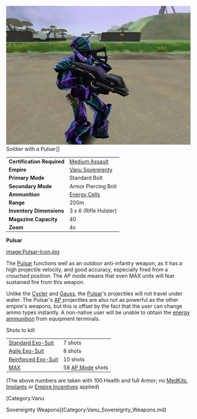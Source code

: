 ![](../images/PSScreenShot0290.jpg "fig:PSScreenShot0290.jpg") Soldier with a
Pulsar\]\]

|                            |                                                       |
| -------------------------- | ----------------------------------------------------- |
| **Certification Required** | [Medium Assault](../certifications/Medium_Assault.md) |
| **Empire**                 | [Vanu Sovereignty](../etc/Vanu_Sovereignty.md)        |
| **Primary Mode**           | Standard Bolt                                         |
| **Secondary Mode**         | Armor Piercing Bolt                                   |
| **Ammunition**             | [Energy Cells](../ammunition/Energy_Cell.md)          |
| **Range**                  | 200m                                                  |
| **Inventory Dimensions**   | 3 x 6 (Rifle Holster)                                 |
| **Magazine Capacity**      | 40                                                    |
| **Zoom**                   | 4x                                                    |

**Pulsar**

[image:Pulsar-Icon.jpg](image:Pulsar-Icon.jpg)

The [Pulsar](Pulsar.md) functions well as an outdoor anti-infantry weapon, as it
has a high projectile velocity, and good accuracy, especially fired from a
crouched position. The AP mode means that even MAX units will fear sustained
fire from this weapon.

Unlike the [Cycler](Cycler.md) and [Gauss](Gauss.md), the [Pulsar](Pulsar.md)'s
projectiles will not travel under water. The Pulsar's
[AP](../terminology/Armor_Piercing.md) projectiles are also not as powerful as
the other empire's weapons, but this is offset by the fact that the user can
change ammo types instantly. A non-native user will be unable to obtain the
[energy ammunition](../ammunition/Energy_Cell.md) from equipment terminals.

Shots to kill:

|                                                        |                                                      |
| ------------------------------------------------------ | ---------------------------------------------------- |
| [Standard Exo-Suit](../armor/Standard_Exo-Suit.md)     | 7 shots                                              |
| [Agile Exo-Suit](../armor/Agile_Exo-Suit.md)           | 8 shots                                              |
| [Reinforced Exo-Suit](../armor/Reinforced_Exo-Suit.md) | 10 shots                                             |
| [MAX](../items/Mechanized_Assault_Exo-Suit.md)         | 58 [AP Mode](../terminology/Armor_Piercing.md) shots |

(The above numbers are taken with 100 Health and full Armor; no
[MedKits](../items/MedKit.md), [Implants](../implants/Implants.md) or
[Empire Incentives](../etc/Empire_Incentives.md) applied)

<!--[Category:Game Items](Category:Game_Items.md)-->
<!--[Category:Weapons](Category:Weapons.md)--> [Category:Vanu

Sovereignty Weapons](Category:Vanu_Sovereignty_Weapons.md)
